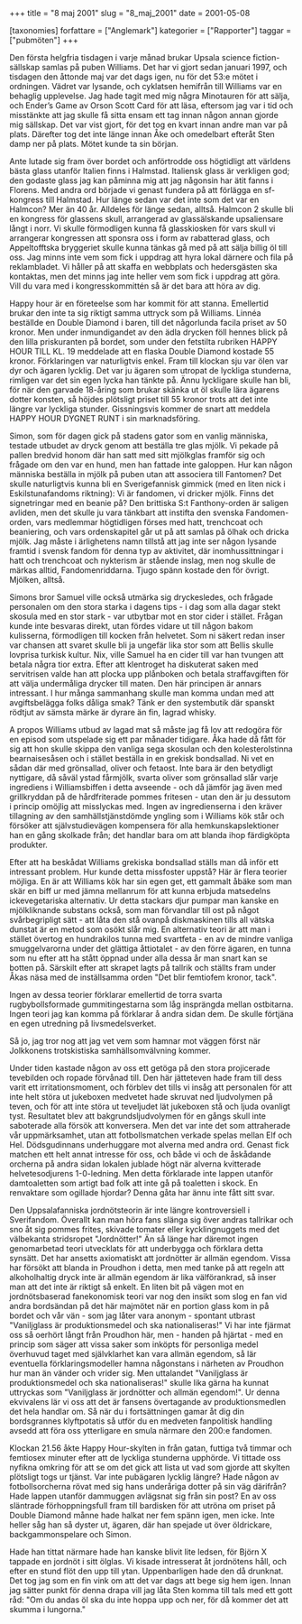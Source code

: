 +++
title = "8 maj 2001"
slug = "8_maj_2001"
date = 2001-05-08

[taxonomies]
forfattare = ["Anglemark"]
kategorier = ["Rapporter"]
taggar = ["pubmöten"]
+++

Den första helgfria tisdagen i varje månad brukar Upsala science fiction-sällskap samlas på puben Williams. Det har vi gjort sedan januari 1997, och tisdagen den åttonde maj var det dags igen, nu för det 53:e mötet i ordningen. Vädret var lysande, och cyklatsen hemifrån till Williams var en behaglig upplevelse. Jag hade tagit med mig några Minotauren för att sälja, och Ender’s Game av Orson Scott Card för att läsa, eftersom jag var i tid och misstänkte att jag skulle få sitta ensam ett tag innan någon annan gjorde mig sällskap. Det var vist gjort, för det tog en kvart innan andre man var på plats. Därefter tog det inte länge innan Åke och omedelbart efteråt Sten damp ner på plats. Mötet kunde ta sin början.

<!-- more -->

Ante lutade sig fram över bordet och anförtrodde oss högtidligt att världens bästa glass utanför Italien finns i Halmstad. Italiensk glass är verkligen god; den godaste glass jag kan påminna mig att jag någonsin har ätit fanns i Florens. Med andra ord började vi genast fundera på att förlägga en sf-kongress till Halmstad. Hur länge sedan var det inte som det var en Halmcon? Mer än 40 år. Alldeles för länge sedan, alltså. Halmcon 2 skulle bli en kongress för glassens skull, arrangerad av glassälskande upsaliensare långt i norr. Vi skulle förmodligen kunna få glasskiosken för vars skull vi arrangerar kongressen att sponsra oss i form av rabatterad glass, och Appeltofftska bryggeriet skulle kunna tänkas gå med på att sälja billig öl till oss. Jag minns inte vem som fick i uppdrag att hyra lokal därnere och fila på reklambladet. Vi håller på att skaffa en webbplats och hedersgästen ska kontaktas, men det minns jag inte heller vem som fick i uppdrag att göra. Vill du vara med i kongresskommittén så är det bara att höra av dig.

Happy hour är en företeelse som har kommit för att stanna. Emellertid brukar den inte ta sig riktigt samma uttryck som på Williams. Linnéa beställde en Double Diamond i baren, till det någorlunda facila priset av 50 kronor. Men under inmundigandet av den ädla drycken föll hennes blick på den lilla priskuranten på bordet, som under den fetstilta rubriken HAPPY HOUR TILL KL. 19 meddelade att en flaska Double Diamond kostade 55 kronor. Förklaringen var naturligtvis enkel. Fram till klockan sju var ölen var dyr och ägaren lycklig. Det var ju ägaren som utropat de lyckliga stunderna, rimligen var det sin egen lycka han tänkte på. Ännu lyckligare skulle han bli, för när den garvade 18-åring som brukar skänka ut öl skulle lära ägarens dotter konsten, så höjdes plötsligt priset till 55 kronor trots att det inte längre var lyckliga stunder. Gissningsvis kommer de snart att meddela HAPPY HOUR DYGNET RUNT i sin marknadsföring.

Simon, som för dagen gick på stadens gator som en vanlig människa, testade utbudet av dryck genom att beställa tre glas mjölk. Vi pekade på pallen bredvid honom där han satt med sitt mjölkglas framför sig och frågade om den var en hund, men han fattade inte galoppen. Hur kan någon människa beställa in mjölk på puben utan att associera till Fantomen? Det skulle naturligtvis kunna bli en Sverigefannisk gimmick (med en liten nick i Eskilstunafandoms riktning): Vi är fandomen, vi dricker mjölk. Finns det signetringar med en beanie på? Den brittiska S:t Fanthony-orden är saligen avliden, men det skulle ju vara tänkbart att instifta den svenska Fandomen-orden, vars medlemmar högtidligen förses med hatt, trenchcoat och beaniering, och vars ordenskapitel går ut på att samlas på ölhak och dricka mjölk. Jag måste i ärlighetens namn tillstå att jag inte ser någon lysande framtid i svensk fandom för denna typ av aktivitet, där inomhussittningar i hatt och trenchcoat och nykterism är stående inslag, men nog skulle de märkas alltid, Fandomenriddarna. Tjugo spänn kostade den för övrigt. Mjölken, alltså.

Simons bror Samuel ville också utmärka sig dryckesledes, och frågade personalen om den stora starka i dagens tips - i dag som alla dagar stekt skosula med en stor stark - var utbytbar mot en stor cider i stället. Frågan kunde inte besvaras direkt, utan fördes vidare ut till någon bakom kulisserna, förmodligen till kocken från helvetet. Som ni säkert redan inser var chansen att svaret skulle bli ja ungefär lika stor som att Bellis skulle lovprisa turkisk kultur. Nix, ville Samuel ha en cider till var han tvungen att betala några tior extra. Efter att klentroget ha diskuterat saken med servitrisen valde han att plocka upp plånboken och betala straffavgiften för att välja undermåliga drycker till maten. Den här principen är annars intressant. I hur många sammanhang skulle man komma undan med att avgiftsbelägga folks dåliga smak? Tänk er den systembutik där spanskt rödtjut av sämsta märke är dyrare än fin, lagrad whisky.

A propos Williams utbud av lagad mat så måste jag få lov att redogöra för en episod som utspelade sig ett par månader tidigare. Åka hade då fått för sig att hon skulle skippa den vanliga sega skosulan och den kolesterolstinna bearnaisesåsen och i stället beställa in en grekisk bondsallad. Ni vet en sådan där med grönsallad, oliver och fetaost. Inte bara är den betydligt nyttigare, då såväl ystad fårmjölk, svarta oliver som grönsallad slår varje ingrediens i Williamsbiffen i detta avseende - och då jämför jag även med grillkryddan på de hårdfriterade pommes fritesen - utan den är ju dessutom i princip omöjlig att misslyckas med. Ingen av ingredienserna i den kräver tillagning av den samhällstjänstdömde yngling som i Williams kök står och försöker att självstudievägen kompensera för alla hemkunskapslektioner han en gång skolkade från; det handlar bara om att blanda ihop färdigköpta produkter.

Efter att ha beskådat Williams grekiska bondsallad ställs man då inför ett intressant problem. Hur kunde detta missfoster uppstå? Här är flera teorier möjliga. En är att Williams kök har sin egen get, ett gammalt åbäke som man skär en biff ur med jämna mellanrum för att kunna erbjuda matsedelns ickevegetariska alternativ. Ur detta stackars djur pumpar man kanske en mjölkliknande substans också, som man förvandlar till ost på något svårbegripligt sätt - att låta den stå ovanpå diskmaskinen tills all vätska dunstat är en metod som osökt slår mig. En alternativ teori är att man i stället övertog en hundrakilos tunna med svartfeta - en av de mindre vanliga smuggelvarorna under det glättiga åttiotalet - av den förre ägaren, en tunna som nu efter att ha stått öppnad under alla dessa år man snart kan se botten på. Särskilt efter att skrapet lagts på tallrik och ställts fram under Åkas näsa med de inställsamma orden "Det blir femtiofem kronor, tack".

Ingen av dessa teorier förklarar emellertid de torra svarta rugbybollsformade gummitingestarna som låg insprängda mellan ostbitarna. Ingen teori jag kan komma på förklarar å andra sidan dem. De skulle förtjäna en egen utredning på livsmedelsverket.

Så jo, jag tror nog att jag vet vem som hamnar mot väggen först när Jolkkonens trotskistiska samhällsomvälvning kommer.

Under tiden kastade någon av oss ett getöga på den stora projicerade tevebilden och ropade förvånad till. Den här jätteteven hade fram till dess varit ett irritationsmoment, och förblev det tills vi insåg att personalen för att inte helt störa ut jukeboxen medvetet hade skruvat ned ljudvolymen på teven, och för att inte störa ut teveljudet lät jukeboxen stå och ljuda ovanligt tyst. Resultatet blev att bakgrundsljudvolymen för en gångs skull inte saboterade alla försök att konversera. Men det var inte det som attraherade vår uppmärksamhet, utan att fotbollsmatchen verkade spelas mellan Elf och Hel. Dödsgudinnans underhuggare mot alverna med andra ord. Genast fick matchen ett helt annat intresse för oss, och både vi och de åskådande orcherna på andra sidan lokalen jublade högt när alverna kvitterade helvetesodjurens 1-0-ledning. Men detta förklarade inte lappen utanför damtoaletten som artigt bad folk att inte gå på toaletten i skock. En renvaktare som ogillade hjordar? Denna gåta har ännu inte fått sitt svar.

Den Uppsalafanniska jordnötsteorin är inte längre kontroversiell i Sverifandom. Överallt kan man höra fans slänga sig över andras tallrikar och sno åt sig pommes frites, skivade tomater eller kycklingnuggets med det välbekanta stridsropet "Jordnötter!" Än så länge har däremot ingen genomarbetad teori utvecklats för att underbygga och förklara detta synsätt. Det har ansetts axiomatiskt att jordnötter är allmän egendom. Vissa har försökt att blanda in Proudhon i detta, men med tanke på att regeln att alkoholhaltig dryck inte är allmän egendom är lika välförankrad, så inser man att det inte är riktigt så enkelt. En liten bit på vägen mot en jordnötsbaserad fanekonomisk teori var nog den insikt som slog en fan vid andra bordsändan på det här majmötet när en portion glass kom in på bordet och vår vän - som jag låter vara anonym - spontant utbrast "Vaniljglass är produktionsmedel och ska nationaliseras!" Vi har inte fjärmat oss så oerhört långt från Proudhon här, men - handen på hjärtat - med en princip som säger att vissa saker som inköpts för personliga medel överhuvud taget med självklarhet kan vara allmän egendom, så lär eventuella förklaringsmodeller hamna någonstans i närheten av Proudhon hur man än vänder och vrider sig. Men uttalandet "Vaniljglass är produktionsmedel och ska nationaliseras!" skulle lika gärna ha kunnat uttryckas som "Vaniljglass är jordnötter och allmän egendom!". Ur denna ekvivalens lär vi oss att det är fansens övertagande av produktionsmedlen det hela handlar om. Så när du i fortsättningen gamar åt dig din bordsgrannes klyftpotatis så utför du en medveten fanpolitisk handling avsedd att föra oss ytterligare en smula närmare den 200:e fandomen.

Klockan 21.56 åkte Happy Hour-skylten in från gatan, futtiga två timmar och femtiosex minuter efter att de lyckliga stunderna upphörde. Vi tittade oss nyfikna omkring för att se om det gick att lista ut vad som gjorde att skylten plötsligt togs ur tjänst. Var inte pubägaren lycklig längre? Hade någon av fotbollsorcherna rövat med sig hans underåriga dotter på sin väg därifrån? Hade lappen utanför dammuggen avlägsnat sig från sin post? En av oss släntrade förhoppningsfull fram till bardisken för att utröna om priset på Double Diamond månne hade halkat ner fem spänn igen, men icke. Inte heller såg han så dyster ut, ägaren, där han spejade ut över öldrickare, backgammonspelare och Simon.

Hade han tittat närmare hade han kanske blivit lite ledsen, för Björn X tappade en jordnöt i sitt ölglas. Vi kisade intresserat åt jordnötens håll, och efter en stund flöt den upp till ytan. Uppenbarligen hade den då drunknat. Det tog jag som en fin vink om att det var dags att bege sig hem igen. Innan jag sätter punkt för denna drapa vill jag låta Sten komma till tals med ett gott råd: "Om du andas öl ska du inte hoppa upp och ner, för då kommer det att skumma i lungorna."
